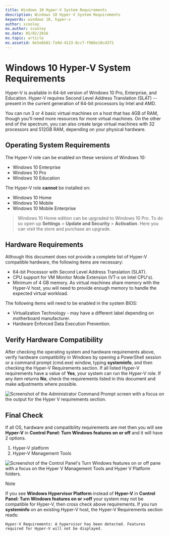 ```yaml
---
title: Windows 10 Hyper-V System Requirements
description: Windows 10 Hyper-V System Requirements
keywords: windows 10, hyper-v
author: scooley
ms.author: scooley
ms.date: 05/02/2016
ms.topic: article
ms.assetid: 6e5e6b01-7a9d-4123-8cc7-f986e10cd372
---
```


# Windows 10 Hyper-V System Requirements

Hyper-V is available in 64-bit version of Windows 10 Pro, Enterprise, and Education. Hyper-V requires Second Level Address Translation (SLAT) -- present in the current generation of 64-bit processors by Intel and AMD.

You can run 3 or 4 basic virtual machines on a host that has 4GB of RAM, though you'll need more resources for more virtual machines. On the other end of the spectrum, you can also create large virtual machines with 32 processors and 512GB RAM, depending on your physical hardware.

## Operating System Requirements

The Hyper-V role can be enabled on these versions of Windows 10:

- Windows 10 Enterprise
- Windows 10 Pro
- Windows 10 Education

The Hyper-V role **cannot** be installed on:

- Windows 10 Home
- Windows 10 Mobile
- Windows 10 Mobile Enterprise

>Windows 10 Home edition can be upgraded to Windows 10 Pro. To do so open up **Settings** > **Update and Security** > **Activation**. Here you can visit the store and purchase an upgrade.

## Hardware Requirements

Although this document does not provide a complete list of Hyper-V compatible hardware, the following items are necessary:

- 64-bit Processor with Second Level Address Translation (SLAT).
- CPU support for VM Monitor Mode Extension (VT-x on Intel CPU's).
- Minimum of 4 GB memory. As virtual machines share memory with the Hyper-V host, you will need to provide enough memory to handle the expected virtual workload.

The following items will need to be enabled in the system BIOS:
- Virtualization Technology - may have a different label depending on motherboard manufacturer.
- Hardware Enforced Data Execution Prevention.

## Verify Hardware Compatibility

After checking the operating system and hardware requirements above, verify hardware compatibility in Windows by opening a PowerShell session or a command prompt (cmd.exe) window, typing **systeminfo**, and then checking the Hyper-V Requirements section. If all listed Hyper-V requirements have a value of **Yes**, your system can run the Hyper-V role. If any item returns **No**, check the requirements listed in this document and make adjustments where possible.

![Screenshot of the Administrator Command Prompt screen with a focus on the output for the Hyper V requirements section.](media/SystemInfo-upd.png)

## Final Check

If all OS, hardware and compatibility requirements are met then you will see **Hyper-V** in **Control Panel: Turn Windows features on or off** and it will have 2 options.

1. Hyper-V platform
1. Hyper-V Management Tools

![Screenshot of the Control Panel's Turn Windows features on or off pane with a focus on the Hyper V Management Tools and Hyper V Platform folders.](media/hyper_v_feature_screenshot.png)

> [!NOTE]
> If you see **Windows Hypervisor Platform** instead of **Hyper-V** in **Control Panel: Turn Windows features on or >off** your system may not be compatible for Hyper-V, then cross check above requirements.
>If you run **systeminfo** on an existing Hyper-V host, the Hyper-V Requirements section reads:
>```
>Hyper-V Requirements: A hypervisor has been detected. Features required for Hyper-V will not be displayed.
>```
